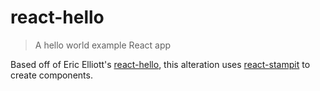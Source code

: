 # react-hello

> A hello world example React app

Based off of Eric Elliott's [react-hello](https://github.com/ericelliott/react-hello), this alteration uses [react-stampit](https://github.com/stampit-org/react-stampit) to create components.
